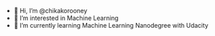 - 👋 Hi, I’m @chikakorooney
- 👀 I’m interested in Machine Learning
- 🌱 I’m currently learning Machine Learning Nanodegree with Udacity

<!---
chikakorooney/chikakorooney is a ✨ special ✨ repository because its `README.md` (this file) appears on your GitHub profile.
You can click the Preview link to take a look at your changes.
--->

